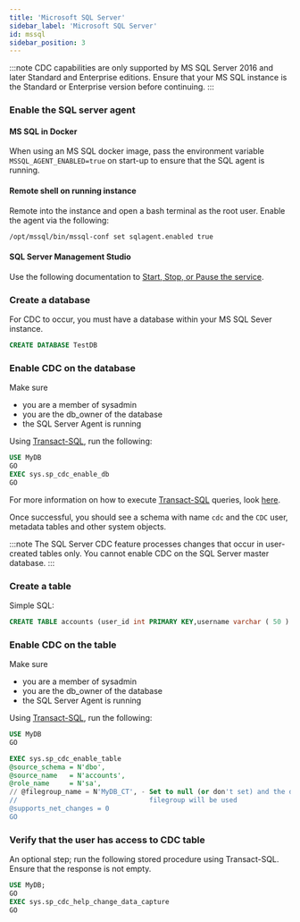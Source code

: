 ```yaml
---
title: 'Microsoft SQL Server'
sidebar_label: 'Microsoft SQL Server'
id: mssql
sidebar_position: 3
---
```


:::note
CDC capabilities are only supported by MS SQL Server 2016 and later Standard and Enterprise editions. Ensure that your MS SQL instance is the Standard or Enterprise version before continuing.
:::

### Enable the SQL server agent

#### MS SQL in Docker

When using an MS SQL docker image, pass the environment variable `MSSQL_AGENT_ENABLED=true` on start-up to ensure that the SQL agent is running.

#### Remote shell on running instance

Remote into the instance and open a bash terminal as the root user. Enable the agent via the following:

```bash
/opt/mssql/bin/mssql-conf set sqlagent.enabled true
```

#### SQL Server Management Studio

Use the following documentation to [Start, Stop, or Pause the service](https://docs.microsoft.com/en-us/sql/ssms/agent/start-stop-or-pause-the-sql-server-agent-service?view=sql-server-ver16).

### Create a database

For CDC to occur, you must have a database within your MS SQL Sever instance.

```sql
CREATE DATABASE TestDB
```

### Enable CDC on the database

Make sure 

- you are a member of sysadmin
- you are the db_owner of the database
- the SQL Server Agent is running

Using [Transact-SQL](https://docs.microsoft.com/en-us/sql/ssms/scripting/sqlcmd-run-transact-sql-script-files?view=sql-server-ver16), run the following:

```sql
USE MyDB
GO
EXEC sys.sp_cdc_enable_db
GO
```

For more information on how to execute [Transact-SQL](https://docs.microsoft.com/en-us/sql/ssms/scripting/sqlcmd-run-transact-sql-script-files?view=sql-server-ver16) queries, look [here](https://docs.microsoft.com/en-us/sql/ssms/scripting/sqlcmd-run-transact-sql-script-files?view=sql-server-ver16).

Once successful, you should see a schema with name `cdc` and the `CDC` user, metadata tables and other system objects.

:::note
The SQL Server CDC feature processes changes that occur in user-created tables only. You cannot enable CDC on the SQL Server master database.
:::

### Create a table

Simple SQL:

```sql
CREATE TABLE accounts (user_id int PRIMARY KEY,username varchar ( 50 ) UNIQUE NOT NULL,password varchar ( 50 ) NOT NULL,email varchar ( 255 ) UNIQUE NOT NULL)
```

### Enable CDC on the table

Make sure 

- you are a member of sysadmin
- you are the db_owner of the database
- the SQL Server Agent is running

Using [Transact-SQL](https://docs.microsoft.com/en-us/sql/ssms/scripting/sqlcmd-run-transact-sql-script-files?view=sql-server-ver16), run the following:

```sql
USE MyDB
GO

EXEC sys.sp_cdc_enable_table
@source_schema = N'dbo',
@source_name   = N'accounts',
@role_name     = N'sa',
// @filegroup_name = N'MyDB_CT', - Set to null (or don't set) and the default 
//                                 filegroup will be used
@supports_net_changes = 0
GO
```

### Verify that the user has access to CDC table

An optional step; run the following stored procedure using Transact-SQL. Ensure that the response is not empty.

```sql
USE MyDB;
GO
EXEC sys.sp_cdc_help_change_data_capture
GO
```
